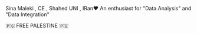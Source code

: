 Sina Maleki , CE , Shahed UNI , IRan❤️
An enthusiast for "Data Analysis" and "Data Integration"

🇵🇸 FREE PALESTINE 🇵🇸

